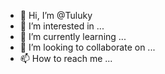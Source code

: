 - 👋 Hi, I’m @Tuluky
- 👀 I’m interested in ...
- 🌱 I’m currently learning ...
- 💞️ I’m looking to collaborate on ...
- 📫 How to reach me ...

<!---
Tuluky/Tuluky is a ✨ special ✨ repository because its `README.md` (this file) appears on your GitHub profile.
You can click the Preview link to take a look at your changes.
--->
